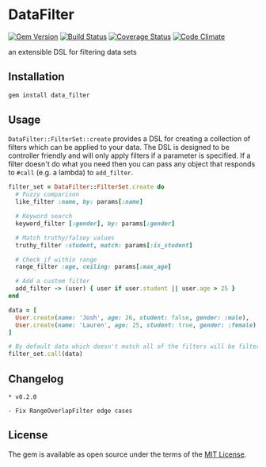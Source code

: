 # DataFilter

[![Gem Version](https://badge.fury.io/rb/data_filter.svg)](http://badge.fury.io/rb/data_filter)
[![Build Status](https://travis-ci.org/backupify/data_filter.svg)](https://travis-ci.org/backupify/data_filter)
[![Coverage Status](https://coveralls.io/repos/backupify/data_filter/badge.svg?branch=master&service=github)](https://coveralls.io/github/backupify/data_filter?branch=master)
[![Code Climate](https://codeclimate.com/github/backupify/data_filter/badges/gpa.svg)](https://codeclimate.com/github/backupify/data_filter)

an extensible DSL for filtering data sets

## Installation

```rb
gem install data_filter
```

## Usage

`DataFilter::FilterSet::create` provides a DSL for creating a collection
of filters which can be applied to your data. The DSL is designed to be
controller friendly and will only apply filters if a parameter is specified.
If a filter doesn't do what you need then you can pass any object that responds
to `#call` (e.g. a lambda) to `add_filter`.

```rb
filter_set = DataFilter::FilterSet.create do
  # Fuzzy comparison
  like_filter :name, by: params[:name]

  # Keyword search
  keyword_filter [:gender], by: params[:gender]

  # Match truthy/falsey values
  truthy_filter :student, match: params[:is_student]

  # Check if within range
  range_filter :age, ceiling: params[:max_age]

  # Add a custom filter
  add_filter -> (user) { user if user.student || user.age > 25 }
end

data = [
  User.create(name: 'Josh', age: 26, student: false, gender: :male),
  User.create(name: 'Lauren', age: 25, student: true, gender: :female)
]

# By default data which doesn't match all of the filters will be filtered out
filter_set.call(data)
```

## Changelog

```
* v0.2.0

- Fix RangeOverlapFilter edge cases
```

## License

The gem is available as open source under the terms of the [MIT License](http://opensource.org/licenses/MIT).

